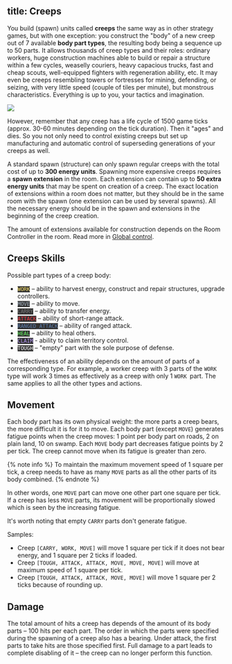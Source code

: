 title: Creeps
---

You build (spawn) units called **creeps** the same way as in other strategy games, but with one exception: you construct the "body" of a new creep out of 7 available **body part types**, the resulting body being a sequence up to 50 parts. It allows thousands of creep types and their roles: ordinary workers, huge construction machines able to build or repair a structure within a few cycles, weaselly couriers, heavy capacious trucks, fast and cheap scouts, well-equipped fighters with regeneration ability, etc. It may even be creeps resembling towers or fortresses for mining, defending, or seizing, with very little speed (couple of tiles per minute), but monstrous characteristics. Everything is up to you, your tactics and imagination.

![](img/bodyparts.png)

However, remember that any creep has a life cycle of 1500 game ticks (approx. 30-60 minutes depending on the tick duration). Then it "ages" and dies. So you not only need to control existing creeps but set up manufacturing and automatic control of superseding generations of your creeps as well.

A standard spawn (structure) can only spawn regular creeps with the total cost of up to **300 energy units**. Spawning more expensive creeps requires a **spawn extension** in the room. Each extension can contain up to **50 extra energy units** that may be spent on creation of a creep. The exact location of extensions within a room does not matter, but they should be in the same room with the spawn (one extension can be used by several spawns). All the necessary energy should be in the spawn and extensions in the beginning of the creep creation.

The amount of extensions available for construction depends on the Room Controller in the room. Read more in [Global control](/control.html).

## Creeps Skills

Possible part types of a creep body:

*   <code style="background: #333; color: #ffe56d;">WORK</code> – ability to harvest energy, construct and repair structures, upgrade controllers.
*   <code style="background: #333; color: #a9b7c6;">MOVE</code> – ability to move.
*   <code style="background: #333; color: #777;">CARRY</code> – ability to transfer energy.
*   <code style="background: #333; color: #f93842;">ATTACK</code> – ability of short-range attack.
*   <code style="background: #333; color: #5d80b2;">RANGED_ATTACK</code> – ability of ranged attack.
*   <code style="background: #333; color: #65fd62;">HEAL</code> – ability to heal others.
*   <code style="background: #333; color: #b99cfb;">CLAIM</code> - ability to claim territory control.
*   <code style="background: #333; color: #fff;">TOUGH</code> – "empty" part with the sole purpose of defense.

The effectiveness of an ability depends on the amount of parts of a corresponding type. For example, a worker creep with 3 parts of the `WORK` type will work 3 times as effectively as a creep with only 1 `WORK `part. The same applies to all the other types and actions.

## Movement

Each body part has its own physical weight: the more parts a creep bears, the more difficult it is for it to move. Each body part (except `MOVE`) generates fatigue points when the creep moves: 1 point per body part on roads, 2 on plain land, 10 on swamp. Each `MOVE` body part decreases fatigue points by 2 per tick. The creep cannot move when its fatigue is greater than zero.

{% note info %}
To maintain the maximum movement speed of 1 square per tick, a creep needs to have as many `MOVE` parts as all the other parts of its body combined.
{% endnote %}

In other words, one `MOVE` part can move one other part one square per tick. If a creep has less `MOVE` parts, its movement will be proportionally slowed which is seen by the increasing fatigue.

It's worth noting that empty `CARRY` parts don't generate fatigue.

Samples:

*   Creep `[CARRY, WORK, MOVE]` will move 1 square per tick if it does not bear energy, and 1 square per 2 ticks if loaded.
*   Creep `[TOUGH, ATTACK, ATTACK, MOVE, MOVE, MOVE]` will move at maximum speed of 1 square per tick.
*   Creep `[TOUGH, ATTACK, ATTACK, MOVE, MOVE]` will move 1 square per 2 ticks because of rounding up.

## Damage

The total amount of hits a creep has depends of the amount of its body parts – 100 hits per each part. The order in which the parts were specified during the spawning of a creep also has a bearing. Under attack, the first parts to take hits are those specified first. Full damage to a part leads to complete disabling of it – the creep can no longer perform this function.
